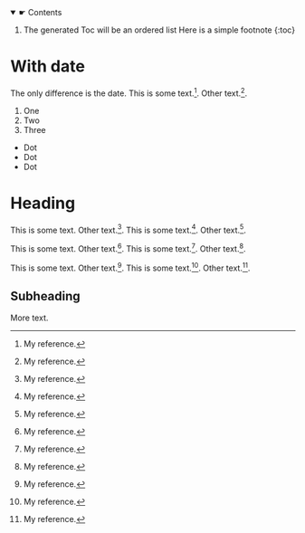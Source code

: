 <nav>
<details open>

  <summary>☛ Contents</summary>

1. The generated Toc will be an ordered list Here is a simple footnote
{:toc}
<!--  
<ol>
	<li><a href="index.html">home</a>
		<ol>
			<li><a href="words.html">first</a></li>
			<li><a href="index.html">second</a></li>
		</ol></li>
	<li><a href="words.html">Putting </a></li>
	<li><a href="index.html">contact</a></li>
	<li><a href="index.html">questions</a></li>
</ol>
-->
</details>
</nav>

  
# With date

The only difference is the date. This is some text.[^1]. Other text.[^footnote].
[^1]: My reference.


1. One
2. Two
3. Three

* Dot
* Dot
* Dot

# Heading
This is some text. Other text.[^footnote]. This is some text.[^\*]. Other text.[^footnote].
[^footnote]: My reference.
[^\*]: My reference.


This is some text. Other text.[^footnote]. This is some text.[^\*]. Other text.[^footnote].
[^footnote]: Mid foot.
[^\*]: Mid asterisk.


This is some text. Other text.[^footnote]. This is some text.[^\*]. Other text.[^footnote].
[^footnote]: My reference.
[^\*]: My reference.


## Subheading

More text.
